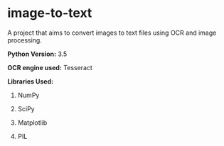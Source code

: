 # image-to-text
A project that aims to convert images to text files using OCR and image processing.

<b>Python Version:</b> 3.5

<b>OCR engine used:</b> Tesseract

<b>Libraries Used:</b> 

1. NumPy

2. SciPy
                       
3. Matplotlib

4. PIL
 
